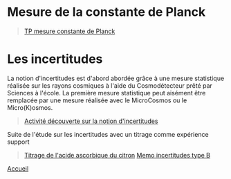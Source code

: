 # Mesure de la constante de Planck
>[TP mesure constante de Planck](TPplanck.pdf)

# Les incertitudes
La notion d'incertitudes est d'abord abordée grâce à une mesure statistique réalisée sur les rayons cosmiques à l'aide du Cosmodétecteur prêté par Sciences à l'école. La première mesure statistique peut aisément être remplacée par une mesure réalisée avec le MicroCosmos ou le Micro(K)osmos.
>[Activité découverte sur la notion d'incertitudes](Activitedecouverte.pdf)

Suite de l'étude sur les incertitudes avec un titrage comme expérience support 
>[Titrage de l'acide ascorbique du citron](TitrageCitron12pt-2.pdf)
>[Memo incertitudes type B](MemoIncertitudesVerrerie.pdf)

[Accueil](index.md)
